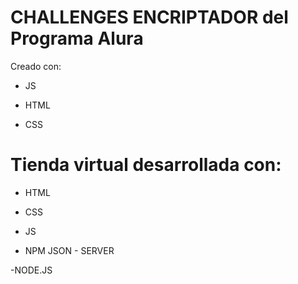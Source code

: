 # CHALLENGES ENCRIPTADOR del Programa Alura

Creado con:

- JS

- HTML

- CSS

# Tienda virtual desarrollada con:
- HTML

- CSS

- JS

- NPM JSON - SERVER

-NODE.JS
